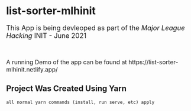 # list-sorter-mlhinit

<p style="font-size: 18px">
This App is being devleoped as part of the <i>Major League Hacking</i> INIT - June 2021
</p>
<br/>
<p style="font-size: 16px"> 
A running Demo of the app can be found at https://list-sorter-mlhinit.netlify.app/
</p>

## Project Was Created Using Yarn

```
all normal yarn commands (install, run serve, etc) apply
```
